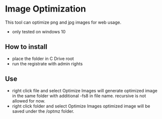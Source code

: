 # Image Optimization

This tool can optimize png and jpg images for web usage.

* only tested on windows 10

## How to install

* place the folder in C Drive root
* run the registrate with admin rights

## Use

* right click file and select Optimize Images
  will generate optimized image in the same folder with additional -fs8 in file name.
  recursive is not allowed for now.
* right click folder and select Optimize Images
  optimized image will be saved under the /optmz folder.

